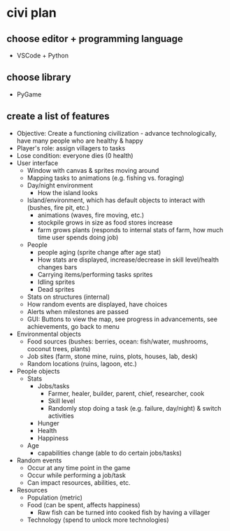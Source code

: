 # civi plan

## choose editor + programming language
- VSCode + Python
## choose library
- PyGame
## create a list of features
- Objective: Create a functioning civilization - advance technologically, have many people who are healthy & happy
- Player's role: assign villagers to tasks
- Lose condition: everyone dies (0 health)
- User interface
    - Window with canvas & sprites moving around
    - Mapping tasks to animations (e.g. fishing vs. foraging)
    - Day/night environment
        - How the island looks
    - Island/environment, which has default objects to interact with (bushes, fire pit, etc.)
        - animations (waves, fire moving, etc.)
        - stockpile grows in size as food stores increase
        - farm grows plants (responds to internal stats of farm, how much time user spends doing job)
    - People
        - people aging (sprite change after age stat)
        - How stats are displayed, increase/decrease in skill level/health changes bars
        - Carrying items/performing tasks sprites
        - Idling sprites
        - Dead sprites
    - Stats on structures (internal)
    - How random events are displayed, have choices
    - Alerts when milestones are passed
    - GUI: Buttons to view the map, see progress in advancements, see achievements, go back to menu
- Environmental objects
    - Food sources (bushes: berries, ocean: fish/water, mushrooms, coconut trees, plants)
    - Job sites (farm, stone mine, ruins, plots, houses, lab, desk)
    - Random locations (ruins, lagoon, etc.)
- People objects
    - Stats
        - Jobs/tasks
            - Farmer, healer, builder, parent, chief, researcher, cook
            - Skill level
            - Randomly stop doing a task (e.g. failure, day/night) & switch activities
        - Hunger
        - Health
        - Happiness
    - Age
        - capabilities change (able to do certain jobs/tasks)
- Random events
    - Occur at any time point in the game
    - Occur while performing a job/task
    - Can impact resources, abilities, etc.
- Resources
    - Population (metric)
    - Food (can be spent, affects happiness)
        - Raw fish can be turned into cooked fish by having a villager
    - Technology (spend to unlock more technologies)